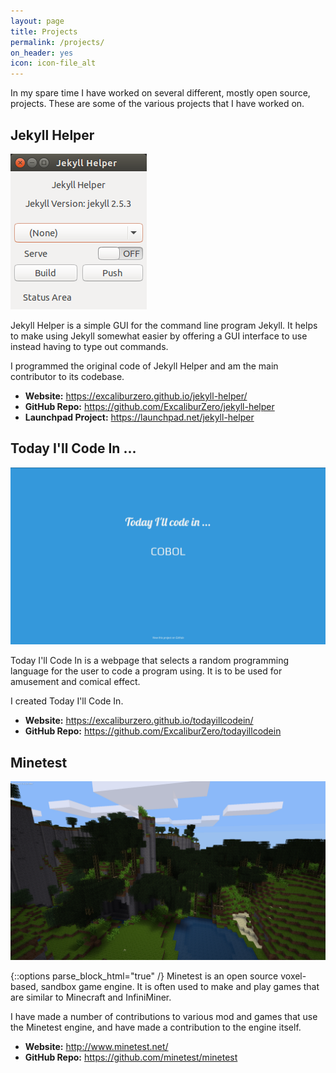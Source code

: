 ```yaml
---
layout: page
title: Projects
permalink: /projects/
on_header: yes
icon: icon-file_alt
---
```

In my spare time I have worked on several different, mostly open source, projects. These are some of the various projects that I have worked on.

## Jekyll Helper
<div class="about-photo-box">
    <a href="/images/jekyll_helper_screenshot.png"><img class="about-photo" src="/images/jekyll_helper_screenshot.png" alt="A screenshot of Jekyll Helper" /></a>
</div>

Jekyll Helper is a simple GUI for the command line program Jekyll. It helps to make using Jekyll somewhat easier by offering a GUI interface to use instead having to type out commands.

I programmed the original code of Jekyll Helper and am the main contributor to its codebase.

- **Website:** <https://excaliburzero.github.io/jekyll-helper/>
- **GitHub Repo:** <https://github.com/ExcaliburZero/jekyll-helper>
- **Launchpad Project:** <https://launchpad.net/jekyll-helper>

## Today I'll Code In ...
<div class="about-photo-box">
    <a href="/images/today_ill_code_in_screenshot.png"><img class="about-photo" src="/images/today_ill_code_in_screenshot.png" alt="A screenshot of Today I'll Code In ..." /></a>
</div>

Today I'll Code In is a webpage that selects a random programming language for the user to code a program using. It is to be used for amusement and comical effect.

I created Today I'll Code In.

- **Website:** <https://excaliburzero.github.io/todayillcodein/>
- **GitHub Repo:** <https://github.com/ExcaliburZero/todayillcodein>

## Minetest
<div class="about-photo-box">
    <a href="/images/minetest_screenshot.png"><img class="about-photo" src="/images/minetest_screenshot.png" alt="A screenshot of Minetest" /></a>
</div>

{::options parse_block_html="true" /}
Minetest is an open source voxel-based, sandbox game engine. It is often used to make and play games that are similar to Minecraft and InfiniMiner.

I have made a number of contributions to various mod and games that use the Minetest engine, and have made a contribution to the engine itself.

- **Website:** <http://www.minetest.net/>
- **GitHub Repo:** <https://github.com/minetest/minetest>

